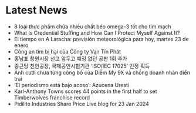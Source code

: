 # Latest News
-  8 loại thực phẩm chứa nhiều chất béo omega-3 tốt cho tim mạch
-  What Is Credential Stuffing and How Can I Protect Myself Against It?
-  El tiempo en A Laracha: previsión meteorológica para hoy, martes 23 de enero
-  Công an tìm bị hại của Công ty Vạn Tín Phát
-  홍남표 창원시장 선고 앞두고 예정 없던 공판 1회 추가
-  종근당 천안공장, 국제공인시험기관 ‘ISO/IEC 17025’ 인정 획득
-  Ảnh cưới chưa từng công bố của Diễm My 9X và chồng doanh nhân điển trai
-  ‘El periodismo está bajo acoso’: Azucena Uresti
-  Karl-Anthony Towns scores 44 points in the first half to set Timberwolves franchise record
-  Pidilite Industries Share Price Live blog for 23 Jan 2024
